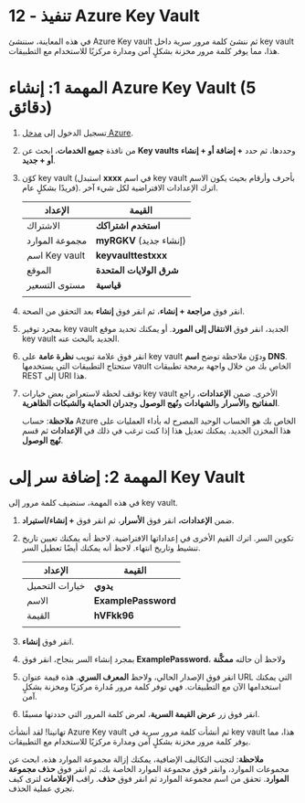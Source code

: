 ﻿---
wts:
   title: '12 - تنفيذ Azure Key Vault (5 دقائق)'
   module: 'الوحدة 04: وصف ميزات الأمان العامة وأمان الشبكة'
---
# 12 - تنفيذ Azure Key Vault

في هذه المعاينة، سننشئ Azure Key vault ثم ننشئ كلمة مرور سرية داخل key vault هذا، مما يوفر كلمة مرور مخزنة بشكلٍ آمن ومدارة مركزيًا للاستخدام مع التطبيقات.

# المهمة 1: إنشاء Azure Key Vault (5 دقائق)

1. تسجيل الدخول إلى [مدخل Azure](https://portal.azure.com).

2. من نافذة **جميع الخدمات**، ابحث عن **Key vaults** وحددها، ثم حدد **+ إضافة أو + إنشاء أو + جديد**.

3. كوّن key vault (استبدل **xxxx** في اسم key vault بأحرف وأرقام بحيث يكون الاسم فريدًا بشكلٍ عام). اترك الإعدادات الافتراضية لكل شيء آخر.

    | الإعداد | القيمة | 
    | --- | --- |
    | الاشتراك | **استخدم اشتراكك** |
    | مجموعة الموارد | **myRGKV** (إنشاء جديد) |
    | اسم Key vault | **keyvaulttestxxx** |
    | الموقع | **شرق الولايات المتحدة** |
    | مستوى التسعير | **قياسية** |
    | | |

4. انقر فوق **مراجعة + إنشاء**، ثم انقر فوق **إنشاء** بعد التحقق من الصحة. 

5. بمجرد توفير key vault الجديد، انقر فوق **الانتقال إلى المورد**. أو يمكنك تحديد موقع key vault الجديد بالبحث عنه. 

6. انقر فوق علامة تبويب **نظرة عامة** على key vault ودوّن ملاحظة توضح **اسم DNS**. ستحتاج التطبيقات التي يستخدمها vault الخاص بك من خلال واجهة برمجة تطبيقات REST إلى URI هذا.

7. توقف لحظة لاستعراض بعض خيارات key vault الأخرى. ضمن **الإعدادات**، راجع **المفاتيح** و**الأسرار** و**الشهادات** و**نُهج الوصول** و**جدران الحماية والشبكات الظاهرية**.

    **ملاحظة**: حساب Azure الخاص بك هو الحساب الوحيد المصرح له بأداء العمليات على هذا المخزن الجديد. يمكنك تعديل هذا إذا كنت ترغب في ذلك في **الإعدادات** ثم قسم **نُهج الوصول**.

# المهمة 2: إضافة سر إلى Key Vault
        
في هذه المهمة، سنضيف كلمة مرور إلى key vault. 

1. ضمن **الإعدادات،** انقر فوق **الأسرار**، ثم انقر فوق **+ إنشاء/استيراد**.

2. تكوين السر. اترك القيم الأخرى في إعداداتها الافتراضية. لاحظ أنه يمكنك تعيين تاريخ تنشيط وتاريخ انتهاء. لاحظ أنه يمكنك أيضًا تعطيل السر.

    | الإعداد | القيمة | 
    | --- | --- |
    | خيارات التحميل | **يدوي** |
    | الاسم | **ExamplePassword** |
    | القيمة | **hVFkk96** |
    | | |

3. انقر فوق **إنشاء**.

4. بمجرد إنشاء السر بنجاح، انقر فوق **ExamplePassword**، ولاحظ أن حالته **ممكَّنة**

5. انقر فوق الإصدار الحالي، ولاحظ **المعرف السري**. هذه قيمة عنوان URL التي يمكنك استخدامها الآن مع التطبيقات. فهي توفر كلمة مرور مُدارة مركزيًا ومخزنة بشكلٍ آمن.

6. انقر فوق زر **عرض القيمة السرية**، لعرض كلمة المرور التي حددتها مسبقًا.

تهانينا! لقد أنشأتَ Azure Key vault ثم أنشأت كلمة مرور سرية في key vault هذا، مما يوفر كلمة مرور مخزنة بشكلٍ آمن ومدارة مركزيًا للاستخدام مع التطبيقات.

**ملاحظة**: لتجنب التكاليف الإضافية، يمكنك إزالة مجموعة الموارد هذه. ابحث عن مجموعات الموارد، وانقر فوق مجموعة الموارد الخاصة بك، ثم انقر فوق **حذف مجموعة الموارد**. تحقق من اسم مجموعة الموارد ثم انقر فوق **حذف**. راقب **الإعلامات** لترى كيف تجري عملية الحذف.
